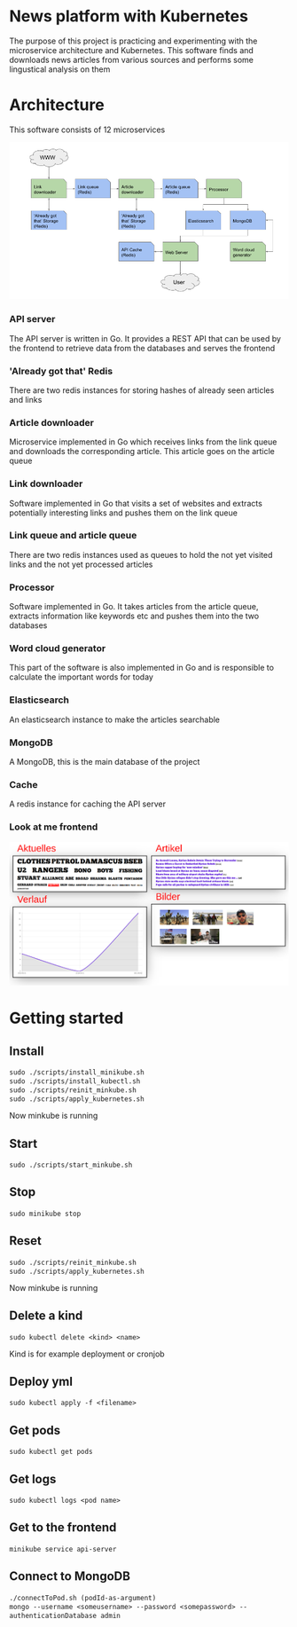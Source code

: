 # News platform with Kubernetes
The purpose of this project is practicing and experimenting with the microservice architecture and Kubernetes. This software finds and downloads news articles from various sources and performs some lingustical analysis on them

# Architecture
This software consists of 12 microservices

![microservice architecture](https://raw.githubusercontent.com/MoritzGoeckel/KubernetesNewsService/master/media/diagram.png)

### API server
The API server is written in Go. It provides a REST API that can be used by the frontend to retrieve data from the databases and serves the frontend

### 'Already got that' Redis
There are two redis instances for storing hashes of already seen articles and links

### Article downloader
Microservice implemented in Go which receives links from the link queue and downloads the corresponding article. This article goes on the article queue

### Link downloader
Software implemented in Go that visits a set of websites and extracts potentially interesting links and pushes them on the link queue

### Link queue and article queue
There are two redis instances used as queues to hold the not yet visited links and the not yet processed articles

### Processor
Software implemented in Go. It takes articles from the article queue, extracts information like keywords etc and pushes them into the two databases

### Word cloud generator
This part of the software is also implemented in Go and is responsible to calculate the important words for today

### Elasticsearch
An elasticsearch instance to make the articles searchable

### MongoDB
A MongoDB, this is the main database of the project

### Cache
A redis instance for caching the API server

### Look at me frontend
![microservice architecture](https://raw.githubusercontent.com/MoritzGoeckel/KubernetesNewsService/master/media/news-frontend.png)

# Getting started 
## Install
```
sudo ./scripts/install_minikube.sh
sudo ./scripts/install_kubectl.sh
sudo ./scripts/reinit_minkube.sh
sudo ./scripts/apply_kubernetes.sh
```
Now minkube is running

## Start
```
sudo ./scripts/start_minkube.sh
```

## Stop
```
sudo minikube stop
```

## Reset
```
sudo ./scripts/reinit_minkube.sh
sudo ./scripts/apply_kubernetes.sh
```
Now minkube is running

## Delete a kind
```
sudo kubectl delete <kind> <name>
```
Kind is for example deployment or cronjob

## Deploy yml
```
sudo kubectl apply -f <filename>
```

## Get pods
```
sudo kubectl get pods
```

## Get logs
```
sudo kubectl logs <pod name>
```

## Get to the frontend
```
minikube service api-server
```

## Connect to MongoDB
```
./connectToPod.sh (podId-as-argument)
mongo --username <someusername> --password <somepassword> --authenticationDatabase admin
```
